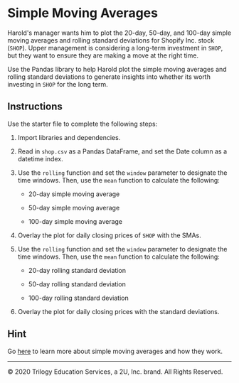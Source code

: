 # Simple Moving Averages

Harold's manager wants him to plot the 20-day, 50-day, and 100-day simple moving averages and rolling standard deviations for Shopify Inc. stock (`SHOP`). Upper management is considering a long-term investment in `SHOP`, but they want to ensure they are making a move at the right time.

Use the Pandas library to help Harold plot the simple moving averages and rolling standard deviations to generate insights into whether its worth investing in `SHOP` for the long term.

## Instructions

Use the starter file to complete the following steps:

1. Import libraries and dependencies.

2. Read in `shop.csv` as a Pandas DataFrame, and set the Date column as a datetime index.

3. Use the `rolling` function and set the `window` parameter to designate the time windows. Then, use the `mean` function to calculate the following:

    * 20-day simple moving average

    * 50-day simple moving average

    * 100-day simple moving average

4. Overlay the plot for daily closing prices of `SHOP` with the SMAs.

5. Use the `rolling` function and set the `window` parameter to designate the time windows. Then, use the `mean` function to calculate the following:

    * 20-day rolling standard deviation

    * 50-day rolling standard deviation

    * 100-day rolling standard deviation

6. Overlay the plot for daily closing prices with the standard deviations.

## Hint

Go [here](https://www.investopedia.com/terms/s/sma.asp) to learn more about simple moving averages and how they work.

---

© 2020 Trilogy Education Services, a 2U, Inc. brand. All Rights Reserved.
